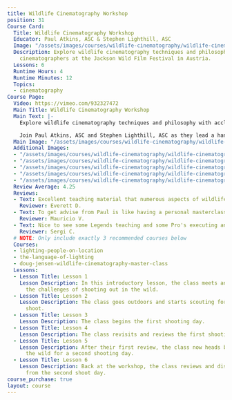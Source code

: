 ```yaml
---
title: Wildlife Cinematography Workshop
position: 31
Course Card:
  Title: Wildlife Cinematography Workshop
  Educator: Paul Atkins, ASC & Stephen Lighthill, ASC
  Image: "/assets/images/courses/wildlife-cinematography/wildlife-cinematography.jpg"
  Description: Explore wildlife cinematography techniques and philosophy with acclaimed
    cinematographers at the Jackson Wild Film Festival in Austria.
  Lessons: 6
  Runtime Hours: 4
  Runtime Minutes: 12
  Topics:
  - cinematography
Course Page:
  Video: https://vimeo.com/932327472
  Main Title: Wildlife Cinematography Workshop
  Main Text: |-
    Explore wildlife cinematography techniques and philosophy with acclaimed cinematographers at the Jackson Wild Film Festival in Austria.

    Join Paul Atkins, ASC and Stephen Lighthill, ASC as they lead a hands-on workshop that takes you from classroom discussions through real-world field shooting, showing you the challenges and rewards of capturing wildlife on film.
  Main Image: "/assets/images/courses/wildlife-cinematography/wildlife-cinematography-1.jpg"
  Additional Images:
  - "/assets/images/courses/wildlife-cinematography/wildlife-cinematography-2.jpg"
  - "/assets/images/courses/wildlife-cinematography/wildlife-cinematography-3.jpg"
  - "/assets/images/courses/wildlife-cinematography/wildlife-cinematography-4.jpg"
  - "/assets/images/courses/wildlife-cinematography/wildlife-cinematography-5.jpg"
  - "/assets/images/courses/wildlife-cinematography/wildlife-cinematography-6.jpg"
  Review Average: 4.25
  Reviews:
  - Text: Excellent teaching material that numerous aspects of wildlife cinema-photography utilizing various large cameras and lens. Covered exposure, lighting, composition, and storytelling techniques. Excellent course.
    Reviewer: Everett D.
  - Text: To get advise from Paul is like having a personal masterclass.
    Reviewer: Mauricio V.
  - Text: Nice to see some Legends teaching and some Pro's executing and facing challenges. Learned a lot. Thanks!
    Reviewer: Sergi C.
  # NOTE: Only include exactly 3 recommended courses below
  Courses:
  - lighting-people-on-location
  - the-language-of-lighting
  - doug-jensen-wildlife-cinematography-master-class
  Lessons:
  - Lesson Title: Lesson 1
    Lesson Description: In this introductory lesson, the class meets and discusses
      the challenges of shooting out in the wild.
  - Lesson Title: Lesson 2
    Lesson Description: The class goes outdoors and starts scouting for a location
      shoot.
  - Lesson Title: Lesson 3
    Lesson Description: The class begins the first shooting day.
  - Lesson Title: Lesson 4
    Lesson Description: The class revisits and reviews the first shooting day.
  - Lesson Title: Lesson 5
    Lesson Description: After their first review, the class now heads back out into
      the wild for a second shooting day.
  - Lesson Title: Lesson 6
    Lesson Description: Back at the workshop, the class reviews and discusses footage
      from the second shoot day.
course_purchase: true
layout: course
---
```


